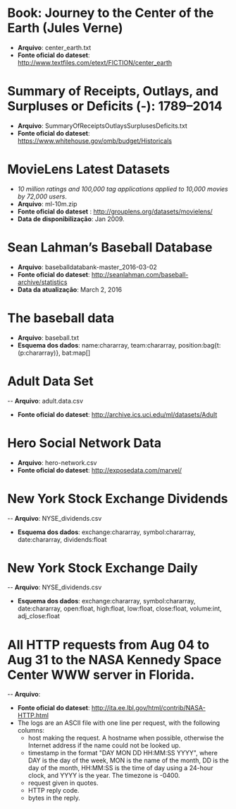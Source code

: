 # Book: Journey to the Center of the Earth (Jules Verne)
- **Arquivo**: center_earth.txt
- **Fonte oficial do dateset**: http://www.textfiles.com/etext/FICTION/center_earth

# Summary of Receipts, Outlays, and Surpluses or Deficits (-): 1789–2014
- **Arquivo**: SummaryOfReceiptsOutlaysSurplusesDeficits.txt
- **Fonte oficial do dateset**: https://www.whitehouse.gov/omb/budget/Historicals

# MovieLens Latest Datasets
- *10 million ratings and 100,000 tag applications applied to 10,000 movies by 72,000 users*. 
- **Arquivo**: ml-10m.zip
- **Fonte oficial do dateset** : http://grouplens.org/datasets/movielens/
- **Data de disponibilização**: Jan 2009.

# Sean Lahman’s Baseball Database
- **Arquivo**: baseballdatabank-master_2016-03-02
- **Fonte oficial do dateset**: http://seanlahman.com/baseball-archive/statistics
- **Data da atualização**: March 2, 2016

# The baseball data
- **Arquivo**: baseball.txt
- **Esquema dos dados**: name:chararray, team:chararray, position:bag{t:(p:chararray)}, bat:map[]

# Adult Data Set
-- **Arquivo**: adult.data.csv
- **Fonte oficial do dateset**: http://archive.ics.uci.edu/ml/datasets/Adult

# Hero Social Network Data
- **Arquivo**: hero-network.csv
- **Fonte oficial do dateset**: http://exposedata.com/marvel/

# New York Stock Exchange Dividends
-- **Arquivo**: NYSE_dividends.csv
- **Esquema dos dados**: exchange:chararray, symbol:chararray, date:chararray, dividends:float

# New York Stock Exchange Daily
-- **Arquivo**: NYSE_dividends.csv
- **Esquema dos dados**: exchange:chararray, symbol:chararray, date:chararray, open:float, high:float, low:float, close:float, volume:int, adj_close:float

# All HTTP requests from Aug 04 to Aug 31 to the NASA Kennedy Space Center WWW server in Florida.
-- **Arquivo**: 
- **Fonte oficial do dateset**: http://ita.ee.lbl.gov/html/contrib/NASA-HTTP.html
- The logs are an ASCII file with one line per request, with the following columns:
	- host making the request. A hostname when possible, otherwise the Internet address if the name could not be looked up.
	- timestamp in the format "DAY MON DD HH:MM:SS YYYY", where DAY is the day of the week, MON is the name of the month, DD is the day of the month, HH:MM:SS is the time of day using a 24-hour clock, and YYYY is the year. The timezone is -0400.
	- request given in quotes.
	- HTTP reply code.
	- bytes in the reply.